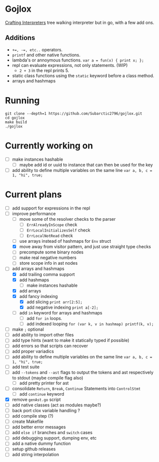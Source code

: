 # Gojlox
[Crafting Interpreters](https://craftinginterpreters.com) tree walking interpreter but in go, with a few add ons.

## Additions
- `+=, -=, etc..` operators.
- `printf` and other native functions.
- lambda's or annoymous functions. `var a = fun(x) { print x; };`
- repl can evaluate expressions, not only statements. (WIP)
    - `2 + 3` in the repl prints 5.
- static class functions using the `static` keyword before a class method.
- arrays and hashmaps

# Running
```console
git clone --depth=1 https://github.com/Subarctic2796/gojlox.git
cd gojlox
make build
./gojlox
```

# Currently working on
- [ ] make instances hashable
  - [ ] maybe add id or uuid to instance that can then be used for the key
- [ ] add ability to define multiple variables on the same line `var a, b, c = 1, "hi", true;`

# Current plans
- [ ] add support for expressions in the repl
- [ ] improve performance
  - [ ] move some of the resolver checks to the parser
	- [ ] `ErrAlreadyInScope` check
	- [ ] `ErrLocalInitializesSelf` check
	- [ ] `ErrLocalNotRead` check
  - [ ] use arrays instead of hashmaps for `Env` struct
  - [x] move away from visitor pattern, and just use straight type checks
  - [ ] precompute some binary nodes
  - [ ] make real negative numbers
  - [ ] store scope info in ast nodes
- [ ] add arrays and hashmaps
  - [x] add trailing comma support
  - [x] add hashmaps
    - [ ] make instances hashable
  - [x] add arrays
  - [x] add fancy indexing
    - [x] add slicing `print arr[2:5];`
    - [x] add negative indexing `print a[-2];`
  - [ ] add `in` keyword for arrays and hashmaps
    - [ ] add `for in` loops.
    - [ ] add indexed looping `for (var k, v in hashmap) printf(k, v);`
- [ ] make `;` optional
- [ ] add ability to import other files
- [ ] add type hints (want to make it statically typed if possible)
- [ ] add errors so that scripts can recover
- [ ] add proper variadics
- [ ] add ability to define multiple variables on the same line `var a, b, c = 1, "hi", true;`
- [ ] add test suite
- [ ] add `--tokens` and `--ast` flags to output the tokens and ast respectively to stdout (maybe compile flag also)
  - [ ] add pretty printer for ast
- [ ] consolidate `Return`, `Break`, `Continue` Statements into `ControlStmt`
  - [ ] add `continue` keyword
- [x] remove `genAst.go` script
- [ ] add native classes (act as modules maybe?)
- [ ] back port clox variable handling ?
- [ ] add compile step (?)
- [ ] create Makefile
- [ ] add better error messages
- [ ] add `else if` branches and `switch` cases
- [ ] add debugging support, dumping env, etc
- [ ] add a native dummy function
- [ ] setup github releases
- [ ] add string interpolation
